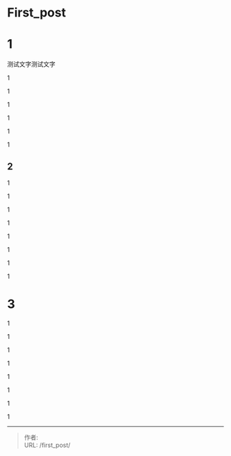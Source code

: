 # First_post

# 1

测试文字测试文字

1

1

1

1

1

1

## 2

1

1

1

1

1

1

1

1

# 3

1

1

1

1

1

1

1

1


---

> 作者: <no value>  
> URL: /first_post/  

